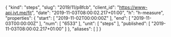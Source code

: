 {
  "kind": "steps",
  "slug": "2019/11/p8fcb",
  "client_id": "https://www-api.jvt.me/fit",
  "date": "2019-11-03T08:00:02.217+01:00",
  "h": "h-measure",
  "properties": {
    "start": [
      "2019-11-02T00:00:00Z"
    ],
    "end": [
      "2019-11-03T00:00:00Z"
    ],
    "num": [
      "6533"
    ],
    "unit": [
      "steps"
    ],
    "published": [
      "2019-11-03T08:00:02.217+01:00"
    ]
  },
  "aliases": [
  ]
}
